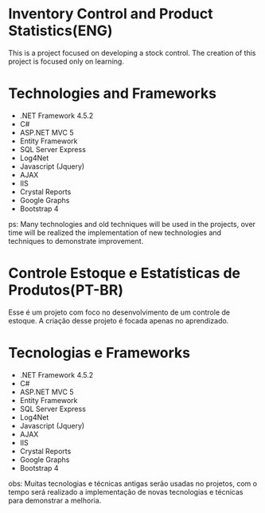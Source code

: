 # Inventory Control and Product Statistics(ENG)
This is a project focused on developing a stock control.
The creation of this project is focused only on learning.

# Technologies and Frameworks 
- .NET Framework 4.5.2
- C#
- ASP.NET MVC 5
- Entity Framework
- SQL Server Express
- Log4Net
- Javascript (Jquery)
- AJAX
- IIS
- Crystal Reports
- Google Graphs
- Bootstrap 4


ps: Many technologies and old techniques will be used in the projects, over time will be realized the implementation of new technologies and techniques to demonstrate improvement.

# Controle Estoque e Estatísticas de Produtos(PT-BR)
Esse é um projeto com foco no desenvolvimento de um controle de estoque.
A criação desse projeto é focada apenas no aprendizado.





# Tecnologias e Frameworks
- .NET Framework 4.5.2
- C#
- ASP.NET MVC 5
- Entity Framework
- SQL Server Express
- Log4Net
- Javascript (Jquery)
- AJAX
- IIS
- Crystal Reports
- Google Graphs
- Bootstrap 4

obs: Muitas tecnologias e técnicas antigas serão usadas no projetos, com o tempo será realizado a implementação de novas tecnologias e técnicas para demonstrar a melhoria.
